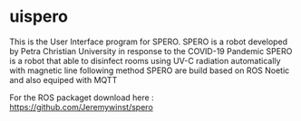 # uispero
This is the User Interface program for SPERO. SPERO is a robot developed by Petra Christian University in response to the COVID-19 Pandemic
SPERO is a robot that able to disinfect rooms using UV-C radiation automatically with magnetic line following method
SPERO are build based on ROS Noetic and also equiped with MQTT

For the ROS packaget download here : https://github.com/Jeremywinst/spero
